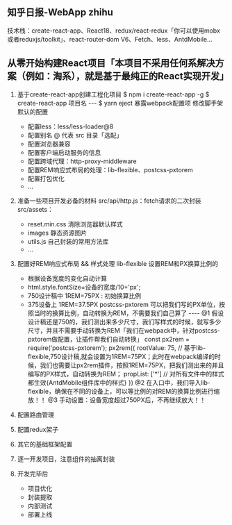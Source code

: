 ## 知乎日报-WebApp  zhihu
  技术栈：create-react-app、React18、redux/react-redux「你可以使用mobx或者reduxjs/toolkit」、react-router-dom V6、Fetch、less、AntdMobile...

## 从零开始构建React项目「本项目不采用任何系解决方案（例如：淘系），就是基于最纯正的React实现开发」
  1. 基于create-react-app创建工程化项目
    $ npm i create-react-app -g
    $ create-react-app 项目名
    ---
    $ yarn eject 暴露webpack配置项
    修改脚手架默认的配置
      + 配置less：less/less-loader@8
      + 配置别名 @ 代表 src 目录「选配」
      + 配置浏览器兼容
      + 配置客户端启动服务的信息
      + 配置跨域代理：http-proxy-middleware
      + 配置REM响应式布局的处理：lib-flexible、postcss-pxtorem
      + 配置打包优化
      + ...
  2. 准备一些项目开发必备的材料
    src/api/http.js：fetch请求的二次封装
    src/assets：
      + reset.min.css 清除浏览器默认样式
      + images 静态资源图片
      + utils.js 自己封装的常用方法库
      + ...
  3. 配置好REM响应式布局 && 样式处理
    lib-flexible 设置REM和PX换算比例的
      + 根据设备宽度的变化自动计算
      + html.style.fontSize=设备的宽度/10+'px';
      + 750设计稿中  1REM=75PX : 初始换算比例
      + 375设备上 1REM=37.5PX
    postcss-pxtorem 可以把我们写的PX单位，按照当时的换算比例，自动转换为REM，不需要我们自己算了
    ----
    @1 假设设计稿还是750的，我们测出来多少尺寸，我们写样式的时候，就写多少尺寸，并且不需要手动转换为REM「我们在webpack中，针对postcss-pxtorem做配置，让插件帮我们自动转换」
       const px2rem = require('postcss-pxtorem');
       px2rem({
         rootValue: 75, // 基于lib-flexible,750设计稿,就会设置为1REM=75PX；此时在webpack编译的时候，我们也需要让px2rem插件，按照1REM=75PX，把我们测出来的并且编写的PX样式，自动转换为REM；
         propList: ['*'] // 对所有文件中的样式都生效{AntdMobile组件库中的样式}
       })
    @2 在入口中，我们导入lib-flexible，确保在不同的设备上，可以等比例的对REM的换算比例进行缩放！！
    @3 手动设置：设备宽度超过750PX后，不再继续放大！！

  4. 配置路由管理
  5. 配置redux架子
  6. 其它的基础框架配置
  7. 逐一开发项目，注意组件的抽离封装
  8. 开发完毕后
     + 项目优化
     + 封装提取
     + 内部测试
     + 部署上线 

